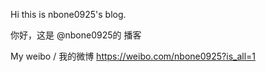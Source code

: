 Hi this is nbone0925's blog.

你好，这是 @nbone0925的 播客

My weibo / 我的微博 https://weibo.com/nbone0925?is_all=1
